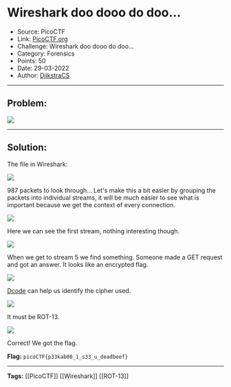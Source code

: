 # Wireshark doo dooo do doo...
* Source: PicoCTF
* Link: [PicoCTF.org](https://picoctf.org/)
* Challenge: Wireshark doo dooo do doo...
* Category: Forensics
* Points: 50
* Date: 29-03-2022
* Author: [DjikstraCS](https://github.com/DjikstraCS)

---
## Problem:
![](Pasted%20image%2020220411215934.png)

---
## Solution:
The file in Wireshark:

![](Pasted%20image%2020220411220148.png)

987 packets to look through... Let's make this a bit easier by grouping the packets into individual streams, it will be much easier to see what is important because we get the context of every connection.

![](Pasted%20image%2020220411220341.png)

Here we can see the first stream, nothing interesting though.

![](Pasted%20image%2020220411221030.png)

When we get to stream 5 we find something. Someone made a GET request and got an answer. It looks like an encrypted flag.

![](Pasted%20image%2020220411221207.png)

[Dcode](https://www.dcode.fr/cipher-identifier) can help us identify the cipher used.

![](Pasted%20image%2020220411222533.png)

It must be ROT-13.

![](Pasted%20image%2020220411222641.png)

Correct! We got the flag.

**Flag:** `picoCTF{p33kab00_1_s33_u_deadbeef}`

---
**Tags:** [[PicoCTF]] [[Wireshark]] [[ROT-13]]